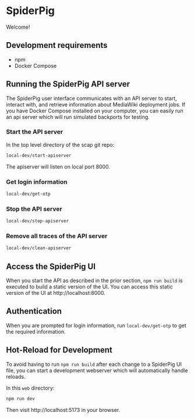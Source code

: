 # SpiderPig

Welcome!

## Development requirements

* npm
* Docker Compose

## Running the SpiderPig API server

The SpiderPig user interface communicates with an API server to start, interact with, and retrieve information about MediaWiki deployment jobs. If you have Docker Compose installed on your computer, you can easily run an api server which will run simulated backports for testing.
 
### Start the API server

In the top level directory of the scap git repo:

```sh
local-dev/start-apiserver
```

The apiserver will listen on local port 8000.

### Get login information

```sh
local-dev/get-otp
```

### Stop the API server

```sh
local-dev/stop-apiserver
```

### Remove all traces of the API server

```sh
local-dev/clean-apiserver
```

## Access the SpiderPig UI

When you start the API as described in the prior section, `npm run build` is executed to build a static version of the UI.  You can access this static version of the UI at http://localhost:8000.

## Authentication

When you are prompted for login information, run `local-dev/get-otp` to get the required information.

## Hot-Reload for Development

To avoid having to run `npm run build` after each change to a SpiderPig UI file, you can start a development webserver which will automatically handle reloads.

In this `web` directory:

```sh
npm run dev
```

Then visit http://localhost:5173 in your browser.
